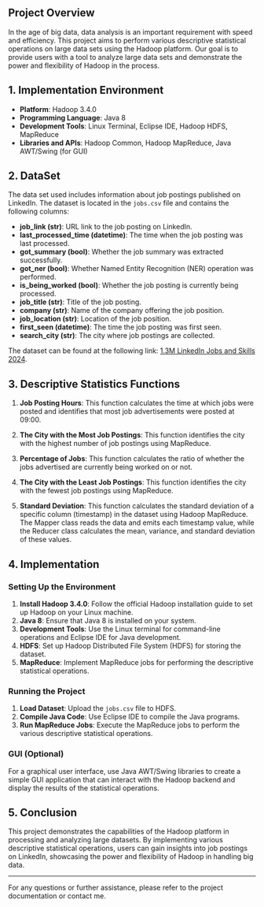 ## Project Overview

In the age of big data, data analysis is an important requirement with speed and efficiency. This project aims to perform various descriptive statistical operations on large data sets using the Hadoop platform. Our goal is to provide users with a tool to analyze large data sets and demonstrate the power and flexibility of Hadoop in the process.

## 1. Implementation Environment

- **Platform**: Hadoop 3.4.0
- **Programming Language**: Java 8
- **Development Tools**: Linux Terminal, Eclipse IDE, Hadoop HDFS, MapReduce
- **Libraries and APIs**: Hadoop Common, Hadoop MapReduce, Java AWT/Swing (for GUI)

## 2. DataSet

The data set used includes information about job postings published on LinkedIn. The dataset is located in the `jobs.csv` file and contains the following columns:

- **job_link (str)**: URL link to the job posting on LinkedIn.
- **last_processed_time (datetime)**: The time when the job posting was last processed.
- **got_summary (bool)**: Whether the job summary was extracted successfully.
- **got_ner (bool)**: Whether Named Entity Recognition (NER) operation was performed.
- **is_being_worked (bool)**: Whether the job posting is currently being processed.
- **job_title (str)**: Title of the job posting.
- **company (str)**: Name of the company offering the job position.
- **job_location (str)**: Location of the job position.
- **first_seen (datetime)**: The time the job posting was first seen.
- **search_city (str)**: The city where job postings are collected.

The dataset can be found at the following link: [1.3M LinkedIn Jobs and Skills 2024](https://www.kaggle.com/datasets/asaniczka/1-3m-linkedin-jobs-and-skills-2024?resource=download&select=linkedin_job_postings.csv).

## 3. Descriptive Statistics Functions

1. **Job Posting Hours**: This function calculates the time at which jobs were posted and identifies that most job advertisements were posted at 09:00.

2. **The City with the Most Job Postings**: This function identifies the city with the highest number of job postings using MapReduce.

3. **Percentage of Jobs**: This function calculates the ratio of whether the jobs advertised are currently being worked on or not.

4. **The City with the Least Job Postings**: This function identifies the city with the fewest job postings using MapReduce.

5. **Standard Deviation**: This function calculates the standard deviation of a specific column (timestamp) in the dataset using Hadoop MapReduce. The Mapper class reads the data and emits each timestamp value, while the Reducer class calculates the mean, variance, and standard deviation of these values.

## 4. Implementation

### Setting Up the Environment

1. **Install Hadoop 3.4.0**: Follow the official Hadoop installation guide to set up Hadoop on your Linux machine.
2. **Java 8**: Ensure that Java 8 is installed on your system.
3. **Development Tools**: Use the Linux terminal for command-line operations and Eclipse IDE for Java development.
4. **HDFS**: Set up Hadoop Distributed File System (HDFS) for storing the dataset.
5. **MapReduce**: Implement MapReduce jobs for performing the descriptive statistical operations.

### Running the Project

1. **Load Dataset**: Upload the `jobs.csv` file to HDFS.
2. **Compile Java Code**: Use Eclipse IDE to compile the Java programs.
3. **Run MapReduce Jobs**: Execute the MapReduce jobs to perform the various descriptive statistical operations.

### GUI (Optional)

For a graphical user interface, use Java AWT/Swing libraries to create a simple GUI application that can interact with the Hadoop backend and display the results of the statistical operations.

## 5. Conclusion

This project demonstrates the capabilities of the Hadoop platform in processing and analyzing large datasets. By implementing various descriptive statistical operations, users can gain insights into job postings on LinkedIn, showcasing the power and flexibility of Hadoop in handling big data.

---

For any questions or further assistance, please refer to the project documentation or contact me.

